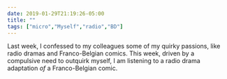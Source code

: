```yaml
---
date: 2019-01-29T21:19:26-05:00
title: ""
tags: ["micro","Myself","radio","BD"]
---
```

Last week, I confessed to my colleagues some of my quirky passions, like radio dramas and Franco-Belgian comics. This week, driven by a compulsive need to outquirk myself, I am listening to a radio drama adaptation *of* a Franco-Belgian comic.
